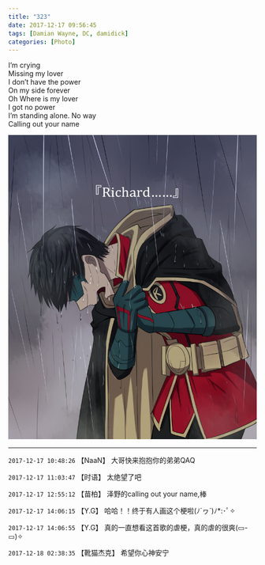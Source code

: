 ```yaml
---
title: "323"
date: 2017-12-17 09:56:45
tags: [Damian Wayne, DC, damidick]
categories: [Photo]
---
```


<p>I’m crying<br />Missing my lover<br />I don’t have the power<br />On my side forever<br />Oh Where is my lover<br />I got no power<br />I’m standing alone. No way<br />Calling out your name<br /></p>

![](https://raw.githubusercontent.com/alicewish/meowchain247/master/img_cVZNdzJtQk9JV2Y3am5NZ3d0cHluNWljcmNFMkQ4eXVmYkU5aWlucE00QTVjYXdINmRmck9nPT0.jpg)

---

`2017-12-17 10:48:26` 【NaaN】 大哥快来抱抱你的弟弟QAQ

`2017-12-17 11:03:47` 【时语】 太绝望了吧

`2017-12-17 12:55:12` 【苗柏】 泽野的calling out your name,棒

`2017-12-17 14:06:15` 【Y.G】 哈哈！！终于有人画这个梗啦(ﾉ´ヮ´)ﾉ*:･ﾟ✧

`2017-12-17 14:06:55` 【Y.G】 真的一直想看这首歌的虐梗，真的虐的很爽(▭-▭)✧

`2017-12-18 02:38:35` 【靴猫杰克】 希望你心神安宁
